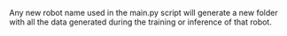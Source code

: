 Any new robot name used in the main.py script will generate a new folder with all the data generated during the training or inference of that robot.